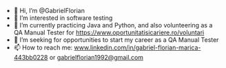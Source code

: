 - 👋 Hi, I’m @GabrielFlorian
- 👀 I’m interested in software testing
- 🌱 I’m currently practicing Java and Python, and also volunteering as a QA Manual Tester for https://www.oportunitatisicariere.ro/voluntari
- 💞️ I’m seeking for opportunities to start my career as a QA Manual Tester
- 📫 How to reach me: www.linkedin.com/in/gabriel-florian-marica-443bb0228 or gabrielflorian1992@gmail.com

<!---
GabrielFlorian/GabrielFlorian is a ✨ special ✨ repository because its `README.md` (this file) appears on your GitHub profile.
You can click the Preview link to take a look at your changes.
--->
